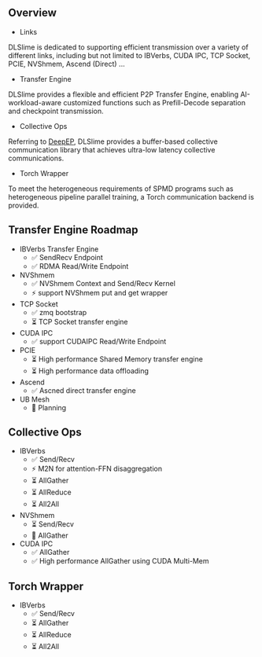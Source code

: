 ## Overview

- Links

DLSlime is dedicated to supporting efficient transmission over a variety of different links, including but not limited to IBVerbs, CUDA IPC, TCP Socket, PCIE, NVShmem, Ascend (Direct) ...

- Transfer Engine

DLSlime provides a flexible and efficient P2P Transfer Engine, enabling AI-workload-aware customized functions such as Prefill-Decode separation and checkpoint transmission.

- Collective Ops

Referring to [DeepEP](https://github.com/deeplink-org/DeepEP.git), DLSlime provides a buffer-based collective communication library that achieves ultra-low latency collective communications.

- Torch Wrapper

To meet the heterogeneous requirements of SPMD programs such as heterogeneous pipeline parallel training, a Torch communication backend is provided.

## Transfer Engine Roadmap

- IBVerbs Transfer Engine
  - ✅ SendRecv Endpoint
  - ✅ RDMA Read/Write Endpoint
- NVShmem
  - ✅ NVShmem Context and Send/Recv Kernel
  - ⚡ support NVShmem put and get wrapper
- TCP Socket
  - ✅ zmq bootstrap
  - ⏳ TCP Socket transfer engine
- CUDA IPC
  - ✅ support CUDAIPC Read/Write Endpoint
- PCIE
  - ⏳ High performance Shared Memory transfer engine
  - ⏳ High performance data offloading
- Ascend
  - ✅ Ascned direct transfer engine
- UB Mesh
  - 💭 Planning

## Collective Ops

- IBVerbs
  - ✅ Send/Recv
  - ⚡ M2N for attention-FFN disaggregation
  - ⏳ AllGather
  - ⏳ AllReduce
  - ⏳ All2All
- NVShmem
  - ⏳ Send/Recv
  - 🚧 AllGather
- CUDA IPC
  - ✅ AllGather
  - ✅ High performance AllGather using CUDA Multi-Mem

## Torch Wrapper

- IBVerbs
  - ✅ Send/Recv
  - ⏳ AllGather
  - ⏳ AllReduce
  - ⏳ All2All
